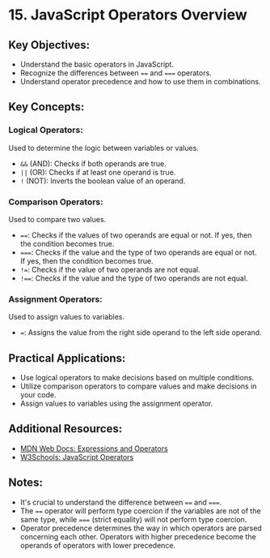 # 15. JavaScript Operators Overview

## Key Objectives:
- Understand the basic operators in JavaScript.
- Recognize the differences between `==` and `===` operators.
- Understand operator precedence and how to use them in combinations.

## Key Concepts:

### Logical Operators:
Used to determine the logic between variables or values.
- `&&` (AND): Checks if both operands are true.
- `||` (OR): Checks if at least one operand is true.
- `!` (NOT): Inverts the boolean value of an operand.

### Comparison Operators:
Used to compare two values.
- `==`: Checks if the values of two operands are equal or not. If yes, then the condition becomes true.
- `===`: Checks if the value and the type of two operands are equal or not. If yes, then the condition becomes true.
- `!=`: Checks if the value of two operands are not equal.
- `!==`: Checks if the value and the type of two operands are not equal.

### Assignment Operators:
Used to assign values to variables.
- `=`: Assigns the value from the right side operand to the left side operand.

## Practical Applications:
- Use logical operators to make decisions based on multiple conditions.
- Utilize comparison operators to compare values and make decisions in your code.
- Assign values to variables using the assignment operator.

## Additional Resources:
- [MDN Web Docs: Expressions and Operators](https://developer.mozilla.org/en-US/docs/Web/JavaScript/Guide/Expressions_and_Operators)
- [W3Schools: JavaScript Operators](https://www.w3schools.com/js/js_operators.asp)

## Notes:
- It's crucial to understand the difference between `==` and `===`. 
- The `==` operator will perform type coercion if the variables are not of the same type, while `===` (strict equality) will not perform type coercion.
- Operator precedence determines the way in which operators are parsed concerning each other. Operators with higher precedence become the operands of operators with lower precedence.

